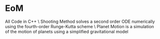 # EoM
All Code in C++ \\
Shooting Method solves a second order ODE numerically using the fourth-order Runge-Kutta scheme \\
Planet Motion is a simulation of the motion of planets using a simplified gravitational model
